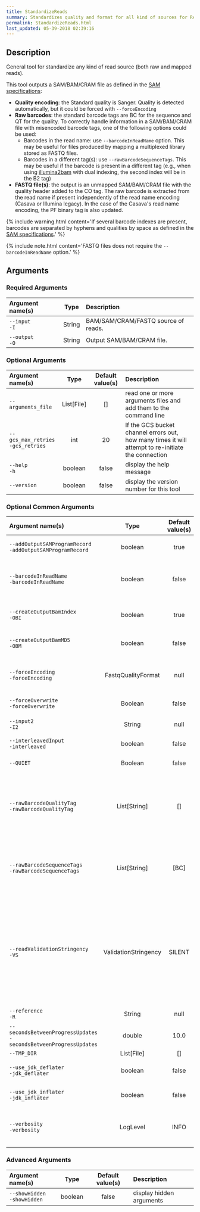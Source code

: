 ```yaml
---
title: StandardizeReads
summary: Standardizes quality and format for all kind of sources for ReadTools.
permalink: StandardizeReads.html
last_updated: 05-39-2018 02:39:16
---
```



## Description

General tool for standardize any kind of read source (both raw and mapped reads).

 <p>This tool outputs a SAM/BAM/CRAM file as defined in the
 <a href="http://samtools.github.io/hts-specs/SAMv1.pdf">SAM specifications</a>:</p>

 <ul>

 <li><b>Quality encoding</b>: the Standard quality is Sanger. Quality is detected automatically,
 but it could be forced with <code>--forceEncoding</code></li>

 <li><b>Raw barcodes</b>: the standard barcode tags are BC for the sequence and QT for the
 quality. To correctly handle information in a SAM/BAM/CRAM file with misencoded barcode tags,
 one of the following options could be used:

 <ul>

 <li>Barcodes in the read name: use <code>--barcodeInReadName</code> option. This may be useful
 for files produced by mapping a multiplexed library stored as FASTQ files. </li>

 <li>Barcodes in a different tag(s): use <code>--rawBarcodeSequenceTags</code>. This may be
 useful
 if the barcode is present in a different tag (e.g., when using <a
 href="http://gq1.github.io/illumina2bam/">illumina2bam</a> with
 dual indexing, the second index will be in the B2 tag)</li>

 </ul></li>

 <li><b>FASTQ file(s)</b>: the output is an unmapped SAM/BAM/CRAM file with the quality header
 added to the CO tag. The raw barcode is extracted from the read name if present independently of
 the read name encoding (Casava or Illumina legacy).
 In the case of the Casava's read name encoding, the PF binary tag is also updated.</li>

 </ul>

{% include warning.html content='If several barcode indexes are present, barcodes are separated by hyphens and
 qualities by space as defined in the <a href="http://samtools.github.io/hts-specs/SAMv1.pdf">SAM
 specifications</a>.' %}

{% include note.html content='FASTQ files does not require the <code>--barcodeInReadName</code> option.' %}

## Arguments

### Required Arguments

| Argument name(s) | Type | Description |
| :--------------- | :--: | :------ |
| `--input`<br/>`-I` | String | BAM/SAM/CRAM/FASTQ source of reads. |
| `--output`<br/>`-O` | String | Output SAM/BAM/CRAM file. |

### Optional Arguments

| Argument name(s) | Type | Default value(s) | Description |
| :--------------- | :--: | :--------------: | :------ |
| `--arguments_file` | List[File] | [] | read one or more arguments files and add them to the command line |
| `--gcs_max_retries`<br/>`-gcs_retries` | int | 20 | If the GCS bucket channel errors out, how many times it will attempt to re-initiate the connection |
| `--help`<br/>`-h` | boolean | false | display the help message |
| `--version` | boolean | false | display the version number for this tool |

### Optional Common Arguments

| Argument name(s) | Type | Default value(s) | Description |
| :--------------- | :--: | :--------------: | :------ |
| `--addOutputSAMProgramRecord`<br/>`-addOutputSAMProgramRecord` | boolean | true | If true, adds a PG tag to created SAM/BAM/CRAM files. |
| `--barcodeInReadName`<br/>`-barcodeInReadName` | boolean | false | Use the barcode encoded in SAM/BAM/CRAM read names. Note: this is not necessary for input FASTQ files. |
| `--createOutputBamIndex`<br/>`-OBI` | boolean | true | If true, create a BAM/CRAM index when writing a coordinate-sorted BAM/CRAM file. |
| `--createOutputBamMD5`<br/>`-OBM` | boolean | false | If true, create a MD5 digest for any BAM/SAM/CRAM file created |
| `--forceEncoding`<br/>`-forceEncoding` | FastqQualityFormat | null | Force original quality encoding of the input files.<br/><br/><b>Possible values:</b> <i>Solexa</i>, <i>Illumina</i>, <i>Standard</i> |
| `--forceOverwrite`<br/>`-forceOverwrite` | Boolean | false | Force output overwriting if it exists |
| `--input2`<br/>`-I2` | String | null | BAM/SAM/CRAM/FASTQ the second source of reads (if pair-end). |
| `--interleavedInput`<br/>`-interleaved` | boolean | false | Interleaved input. |
| `--QUIET` | Boolean | false | Whether to suppress job-summary info on System.err. |
| `--rawBarcodeQualityTag`<br/>`-rawBarcodeQualityTag` | List[String] | [] | Use the qualities encoded in this tag(s) as raw barcode qualities. Requires --rawBarcodeSequenceTags. WARNING: this tag(s) will be removed/updated as necessary. |
| `--rawBarcodeSequenceTags`<br/>`-rawBarcodeSequenceTags` | List[String] | [BC] | Include the barcodes encoded in this tag(s) in the read name. Note: this is not necessary for input FASTQ files. WARNING: this tag(s) will be removed/updated as necessary. |
| `--readValidationStringency`<br/>`-VS` | ValidationStringency | SILENT | Validation stringency for all SAM/BAM/CRAM files read by this program. The default stringency value SILENT can improve performance when processing a BAM file in which variable-length data (read, qualities, tags) do not otherwise need to be decoded.<br/><br/><b>Possible values:</b> <i>STRICT</i>, <i>LENIENT</i>, <i>SILENT</i> |
| `--reference`<br/>`-R` | String | null | Reference sequence file. Required for CRAM input. |
| `--secondsBetweenProgressUpdates`<br/>`-secondsBetweenProgressUpdates` | double | 10.0 | Output traversal statistics every time this many seconds elapse. |
| `--TMP_DIR` | List[File] | [] | Undocumented option |
| `--use_jdk_deflater`<br/>`-jdk_deflater` | boolean | false | Whether to use the JdkDeflater (as opposed to IntelDeflater) |
| `--use_jdk_inflater`<br/>`-jdk_inflater` | boolean | false | Whether to use the JdkInflater (as opposed to IntelInflater) |
| `--verbosity`<br/>`-verbosity` | LogLevel | INFO | Control verbosity of logging.<br/><br/><b>Possible values:</b> <i>ERROR</i>, <i>WARNING</i>, <i>INFO</i>, <i>DEBUG</i> |

### Advanced Arguments

| Argument name(s) | Type | Default value(s) | Description |
| :--------------- | :--: | :--------------: | :------ |
| `--showHidden`<br/>`-showHidden` | boolean | false | display hidden arguments |


